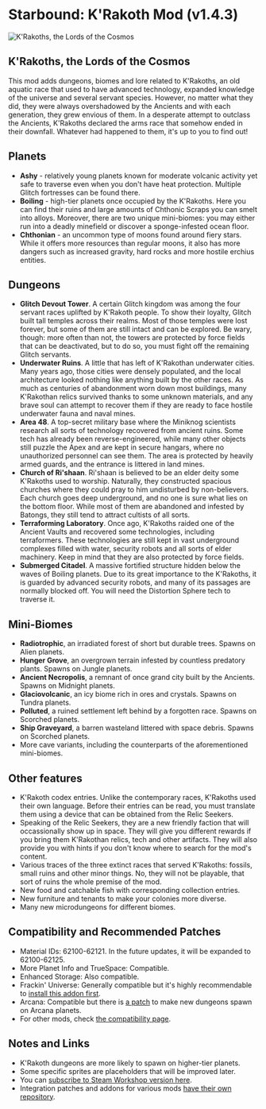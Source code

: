 #  Starbound: K'Rakoth Mod (v1.4.3)
![K'Rakoths, the Lords of the Cosmos](https://steamuserimages-a.akamaihd.net/ugc/2019350432632796986/E1B1CE08EC53AFF2BE69A3121537ACE5D56D3551/?imw=5000&imh=5000&ima=fit&impolicy=Letterbox&imcolor=%23000000&letterbox=false)

## K'Rakoths, the Lords of the Cosmos

This mod adds dungeons, biomes and lore related to K'Rakoths, an old aquatic race that used to have advanced technology, expanded knowledge of the universe and several servant species. However, no matter what they did, they were always overshadowed by the Ancients and with each generation, they grew envious of them. In a desperate attempt to outclass the Ancients, K'Rakoths declared the arms race that somehow ended in their downfall. Whatever had happened to them, it's up to you to find out!

## Planets
- **Ashy** - relatively young planets known for moderate volcanic activity yet safe to traverse even when you don't have heat protection. Multiple Glitch fortresses can be found there.
- **Boiling** - high-tier planets once occupied by the K'Rakoths. Here you can find their ruins and large amounts of Chthonic Scraps you can smelt into alloys. Moreover, there are two unique mini-biomes: you may either run into a deadly minefield or discover a sponge-infested ocean floor.
- **Chthonian** - an uncommon type of moons found around fiery stars. While it offers more resources than regular moons, it also has more dangers such as increased gravity, hard rocks and more hostile erchius entities.

## Dungeons
- **Glitch Devout Tower**. A certain Glitch kingdom was among the four servant races uplifted by K'Rakoth people. To show their loyalty, Glitch built tall temples across their realms. Most of those temples were lost forever, but some of them are still intact and can be explored. Be wary, though: more often than not, the towers are protected by force fields that can be deactivated, but to do so, you must fight off the remaining Glitch servants.
- **Underwater Ruins**. A little that has left of K'Rakothan underwater cities. Many years ago, those cities were densely populated, and the local architecture looked nothing like anything built by the other races. As much as centuries of abandonment worn down most buildings, many K'Rakothan relics survived thanks to some unknown materials, and any brave soul can attempt to recover them if they are ready to face hostile underwater fauna and naval mines.
- **Area 48**. A top-secret military base where the Miniknog scientists research all sorts of technology recovered from ancient ruins. Some tech has already been reverse-engineered, while many other objects still puzzle the Apex and are kept in secure hangars, where no unauthorized personnel can see them. The area is protected by heavily armed guards, and the entrance is littered in land mines.
- **Church of Ri'shaan**. Ri'shaan is believed to be an elder deity some K'Rakoths used to worship. Naturally, they constructed spacious churches where they could pray to him undisturbed by non-believers. Each church goes deep underground, and no one is sure what lies on the bottom floor. While most of them are abandoned and infested by Batongs, they still tend to attract cultists of all sorts.
- **Terraforming Laboratory**. Once ago, K'Rakoths raided one of the Ancient Vaults and recovered some technologies, including terraformers. These technologies are still kept in vast underground complexes filled with water, security robots and all sorts of elder machinery. Keep in mind that they are also protected by force fields.
- **Submerged Citadel**. A massive fortified structure hidden below the waves of Boiling planets. Due to its great importance to the K'Rakoths, it is guarded by advanced security robots, and many of its passages are normally blocked off. You will need the Distortion Sphere tech to traverse it.

## Mini-Biomes
- **Radiotrophic**, an irradiated forest of short but durable trees. Spawns on Alien planets.
- **Hunger Grove**, an overgrown terrain infested by countless predatory plants. Spawns on Jungle planets.
- **Ancient Necropolis**, a remnant of once grand city built by the Ancients. Spawns on Midnight planets.
- **Glaciovolcanic**, an icy biome rich in ores and crystals. Spawns on Tundra planets.
- **Polluted**, a ruined settlement left behind by a forgotten race. Spawns on Scorched planets.
- **Ship Graveyard**, a barren wasteland littered with space debris. Spawns on Scorched planets.
- More cave variants, including the counterparts of the aforementioned mini-biomes.

## Other features
- K'Rakoth codex entries. Unlike the contemporary races, K'Rakoths used their own language. Before their entries can be read, you must translate them using a device that can be obtained from the Relic Seekers.
- Speaking of the Relic Seekers, they are a new friendly faction that will occassionally show up in space. They will give you different rewards if you bring them K'Rakothan relics, tech and other artifacts. They will also provide you with hints if you don't know where to search for the mod's content.
- Various traces of the three extinct races that served K'Rakoths: fossils, small ruins and other minor things. No, they will not be playable, that sort of ruins the whole premise of the mod.
- New food and catchable fish with corresponding collection entries.
- New furniture and tenants to make your colonies more diverse.
- Many new microdungeons for different biomes.

## Compatibility and Recommended Patches
- Material IDs: 62100-62121. In the future updates, it will be expanded to 62100-62125.
- More Planet Info and TrueSpace: Compatible.
- Enhanced Storage: Also compatible.
- Frackin' Universe: Generally compatible but it's highly recommendable to [install this addon first](https://steamcommunity.com/sharedfiles/filedetails/?id=2605267672).
- Arcana: Compatible but there is [a patch](https://steamcommunity.com/sharedfiles/filedetails/?id=2607069863) to make new dungeons spawn on Arcana planets.
- For other mods, check [the compatibility page](https://github.com/AngryTurret/K-Rakoth-Mod/wiki/Compatibility).

## Notes and Links
- K'Rakoth dungeons are more likely to spawn on higher-tier planets.
- Some specific sprites are placeholders that will be improved later.
- You can [subscribe to Steam Workshop version here](https://steamcommunity.com/workshop/filedetails/?id=2604255131).
- Integration patches and addons for various mods [have their own repository](https://github.com/AngryTurret/K-Rakoth-Mod-Patches).
